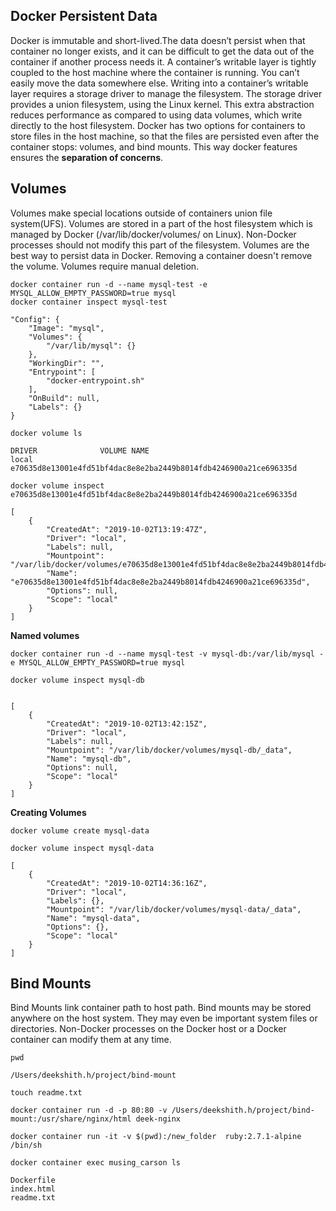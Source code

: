 ## Docker Persistent Data

Docker is immutable and short-lived.The data doesn’t persist when that container no longer exists, and it can be difficult to get the data out of the container if another process needs it.
A container’s writable layer is tightly coupled to the host machine where the container is running. You can’t easily move the data somewhere else.
Writing into a container’s writable layer requires a storage driver to manage the filesystem. The storage driver provides a union filesystem, using the Linux kernel. This extra abstraction reduces performance as compared to using data volumes, which write directly to the host filesystem.
Docker has two options for containers to store files in the host machine, so that the files are persisted even after the container stops: volumes, and bind mounts. This way docker features ensures the **separation of concerns**.

## Volumes
Volumes make special locations outside of containers union file system(UFS).
Volumes are stored in a part of the host filesystem which is managed by Docker (/var/lib/docker/volumes/ on Linux). Non-Docker processes should not modify this part of the filesystem. Volumes are the best way to persist data in Docker.
Removing a container doesn't remove the volume. Volumes require manual deletion.

```
docker container run -d --name mysql-test -e MYSQL_ALLOW_EMPTY_PASSWORD=true mysql
docker container inspect mysql-test

"Config": {
    "Image": "mysql",
    "Volumes": {
        "/var/lib/mysql": {}
    },
    "WorkingDir": "",
    "Entrypoint": [
        "docker-entrypoint.sh"
    ],
    "OnBuild": null,
    "Labels": {}
}

```

```
docker volume ls

DRIVER              VOLUME NAME
local               e70635d8e13001e4fd51bf4dac8e8e2ba2449b8014fdb4246900a21ce696335d
```

```
docker volume inspect e70635d8e13001e4fd51bf4dac8e8e2ba2449b8014fdb4246900a21ce696335d

[
    {
        "CreatedAt": "2019-10-02T13:19:47Z",
        "Driver": "local",
        "Labels": null,
        "Mountpoint": "/var/lib/docker/volumes/e70635d8e13001e4fd51bf4dac8e8e2ba2449b8014fdb4246900a21ce696335d/_data",
        "Name": "e70635d8e13001e4fd51bf4dac8e8e2ba2449b8014fdb4246900a21ce696335d",
        "Options": null,
        "Scope": "local"
    }
]

```

**Named volumes**
```
docker container run -d --name mysql-test -v mysql-db:/var/lib/mysql -e MYSQL_ALLOW_EMPTY_PASSWORD=true mysql
```

```
docker volume inspect mysql-db


[
    {
        "CreatedAt": "2019-10-02T13:42:15Z",
        "Driver": "local",
        "Labels": null,
        "Mountpoint": "/var/lib/docker/volumes/mysql-db/_data",
        "Name": "mysql-db",
        "Options": null,
        "Scope": "local"
    }
]

```
**Creating Volumes**
```
docker volume create mysql-data
```

```
docker volume inspect mysql-data

[
    {
        "CreatedAt": "2019-10-02T14:36:16Z",
        "Driver": "local",
        "Labels": {},
        "Mountpoint": "/var/lib/docker/volumes/mysql-data/_data",
        "Name": "mysql-data",
        "Options": {},
        "Scope": "local"
    }
]
```


## Bind Mounts
Bind Mounts link container path to host path. Bind mounts may be stored anywhere on the host system. They may even be important system files or directories. Non-Docker processes on the Docker host or a Docker container can modify them at any time.

```
pwd

/Users/deekshith.h/project/bind-mount
```

```
touch readme.txt
```

```
docker container run -d -p 80:80 -v /Users/deekshith.h/project/bind-mount:/usr/share/nginx/html deek-nginx

docker container run -it -v $(pwd):/new_folder  ruby:2.7.1-alpine /bin/sh
```

```
docker container exec musing_carson ls

Dockerfile
index.html
readme.txt
```

